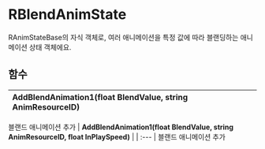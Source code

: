 # **RBlendAnimState**

RAnimStateBase의 자식 객체로, 여러 애니메이션을 특정 값에 따라 블랜딩하는 애니메이션 상태 객체에요. 
## **함수**

| **AddBlendAnimation1(float BlendValue, string AnimResourceID)** |
| :--- |
블랜드 애니메이션 추가 
| **AddBlendAnimation1(float BlendValue, string AnimResourceID, float InPlaySpeed)** |
| :--- |
블랜드 애니메이션 추가 
